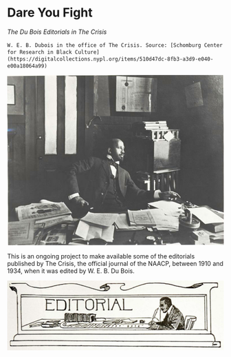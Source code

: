 # Dare You Fight
*The Du Bois Editorials in The Crisis*



```{margin}
W. E. B. Dubois in the office of The Crisis. Source: [Schomburg Center for Research in Black Culture](https://digitalcollections.nypl.org/items/510d47dc-8fb3-a3d9-e040-e00a18064a99)
```
![](Images/nypl.digitalcollections.510d47dc-8fb3-a3d9-e040-e00a18064a99.001.w.jpg)





This is an ongoing project to make available some of the editorials published by The Crisis, the official journal of the NAACP, between 1910 and 1934, when it was edited by W. E. B. Du Bois.

![](Images/cartoon_desk.png)

```{tableofcontents}
```
